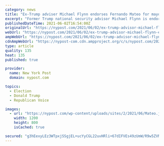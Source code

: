 ```yaml
---
category: news
title: "Ex-Trump adviser Michael Flynn endorses Fernando Mateo for mayor"
excerpt: "Former Trump national security advisor Michael Flynn is endorsing Fernando Mateo in the Republican primary for mayor."
publishedDateTime: 2021-06-02T16:54:00Z
originalUrl: "https://nypost.com/2021/06/02/ex-trump-advisor-michael-flynn-endorses-fernando-mateo-for-mayor/"
webUrl: "https://nypost.com/2021/06/02/ex-trump-advisor-michael-flynn-endorses-fernando-mateo-for-mayor/"
ampWebUrl: "https://nypost.com/2021/06/02/ex-trump-advisor-michael-flynn-endorses-fernando-mateo-for-mayor/amp/"
cdnAmpWebUrl: "https://nypost-com.cdn.ampproject.org/c/s/nypost.com/2021/06/02/ex-trump-advisor-michael-flynn-endorses-fernando-mateo-for-mayor/amp/"
type: article
quality: 135
heat: 135
published: true

provider:
  name: New York Post
  domain: nypost.com

topics:
  - Election
  - Donald Trump
  - Republican Voice

images:
  - url: "https://nypost.com/wp-content/uploads/sites/2/2021/06/Mateo.jpg?quality=90&strip=all&w=1200"
    width: 1200
    height: 800
    isCached: true

secured: "g3hEexyLEz3WTpxjSSgjEL+ucYyCGL22uvHRli+67dIFVEs49zUmW/R9w5ZVN99QSwgq/RcaJfRTwO5ySsbBY+xgoCmurXDPSPAwdx9ZxzuzbP6rofKU5jsh3UzJPgcs+/zn6p14vKn2DjUGe2AtfDdn0JwFqRQQolZyGfSfK4wgC/egj+rm24hehCwwcQ8TYHosHRxvlTMEyqaMG5cGFkHnzZ0YxL1+0isGbzPkKv2kuCEeb15ESQ/fcIoiJ3RmOboSy8nYpX5PyPaAzK2T1E6twrVmR/418MJh5J2TTBz/3pXIWjKF8VVIo2nNWK8D4doSN1nKmQDFXraTYZmeGEWgkrZ8moMDDEDsGEcPHDg=;BupGY3khFax1CIEZ06DZWQ=="
---
```



